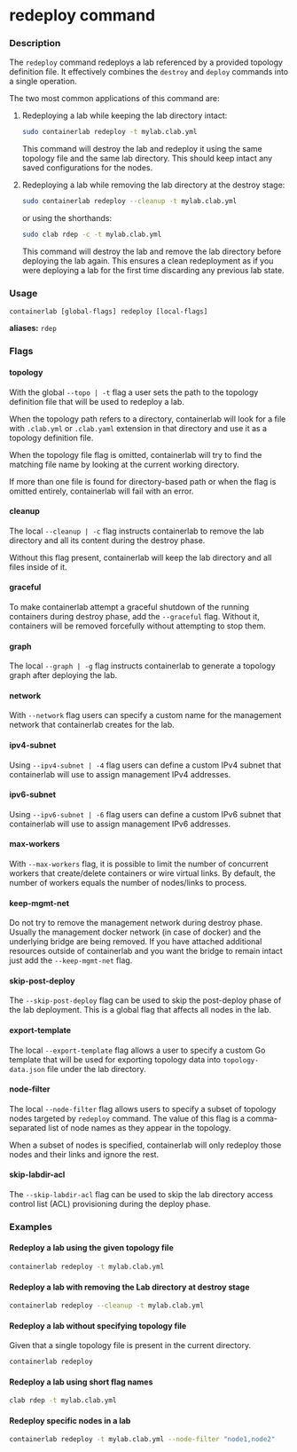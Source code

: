 # redeploy command

### Description

The `redeploy` command redeploys a lab referenced by a provided topology definition file. It effectively combines the `destroy` and `deploy` commands into a single operation.

The two most common applications of this command are:

1. Redeploying a lab while keeping the lab directory intact:

    ```bash
    sudo containerlab redeploy -t mylab.clab.yml
    ```

    This command will destroy the lab and redeploy it using the same topology file and the same lab directory. This should keep intact any saved configurations for the nodes.

2. Redeploying a lab while removing the lab directory at the destroy stage:

    ```bash
    sudo containerlab redeploy --cleanup -t mylab.clab.yml
    ```

    or using the shorthands:

    ```bash
    sudo clab rdep -c -t mylab.clab.yml
    ```

    This command will destroy the lab and remove the lab directory before deploying the lab again. This ensures a clean redeployment as if you were deploying a lab for the first time discarding any previous lab state.

### Usage

`containerlab [global-flags] redeploy [local-flags]`

**aliases:** `rdep`

### Flags

#### topology

With the global `--topo | -t` flag a user sets the path to the topology definition file that will be used to redeploy a lab.

When the topology path refers to a directory, containerlab will look for a file with `.clab.yml` or `.clab.yaml` extension in that directory and use it as a topology definition file.

When the topology file flag is omitted, containerlab will try to find the matching file name by looking at the current working directory.

If more than one file is found for directory-based path or when the flag is omitted entirely, containerlab will fail with an error.

#### cleanup

The local `--cleanup | -c` flag instructs containerlab to remove the lab directory and all its content during the destroy phase.

Without this flag present, containerlab will keep the lab directory and all files inside of it.

#### graceful

To make containerlab attempt a graceful shutdown of the running containers during destroy phase, add the `--graceful` flag. Without it, containers will be removed forcefully without attempting to stop them.

#### graph

The local `--graph | -g` flag instructs containerlab to generate a topology graph after deploying the lab.

#### network

With `--network` flag users can specify a custom name for the management network that containerlab creates for the lab.

#### ipv4-subnet

Using `--ipv4-subnet | -4` flag users can define a custom IPv4 subnet that containerlab will use to assign management IPv4 addresses.

#### ipv6-subnet

Using `--ipv6-subnet | -6` flag users can define a custom IPv6 subnet that containerlab will use to assign management IPv6 addresses.

#### max-workers

With `--max-workers` flag, it is possible to limit the number of concurrent workers that create/delete containers or wire virtual links. By default, the number of workers equals the number of nodes/links to process.

#### keep-mgmt-net

Do not try to remove the management network during destroy phase. Usually the management docker network (in case of docker) and the underlying bridge are being removed. If you have attached additional resources outside of containerlab and you want the bridge to remain intact just add the `--keep-mgmt-net` flag.

#### skip-post-deploy

The `--skip-post-deploy` flag can be used to skip the post-deploy phase of the lab deployment. This is a global flag that affects all nodes in the lab.

#### export-template

The local `--export-template` flag allows a user to specify a custom Go template that will be used for exporting topology data into `topology-data.json` file under the lab directory.

#### node-filter

The local `--node-filter` flag allows users to specify a subset of topology nodes targeted by `redeploy` command. The value of this flag is a comma-separated list of node names as they appear in the topology.

When a subset of nodes is specified, containerlab will only redeploy those nodes and their links and ignore the rest.

#### skip-labdir-acl

The `--skip-labdir-acl` flag can be used to skip the lab directory access control list (ACL) provisioning during the deploy phase.

### Examples

#### Redeploy a lab using the given topology file

```bash
containerlab redeploy -t mylab.clab.yml
```

#### Redeploy a lab with removing the Lab directory at destroy stage

```bash
containerlab redeploy --cleanup -t mylab.clab.yml
```

#### Redeploy a lab without specifying topology file

Given that a single topology file is present in the current directory.

```bash
containerlab redeploy
```

#### Redeploy a lab using short flag names

```bash
clab rdep -t mylab.clab.yml
```

#### Redeploy specific nodes in a lab

```bash
containerlab redeploy -t mylab.clab.yml --node-filter "node1,node2"
```
